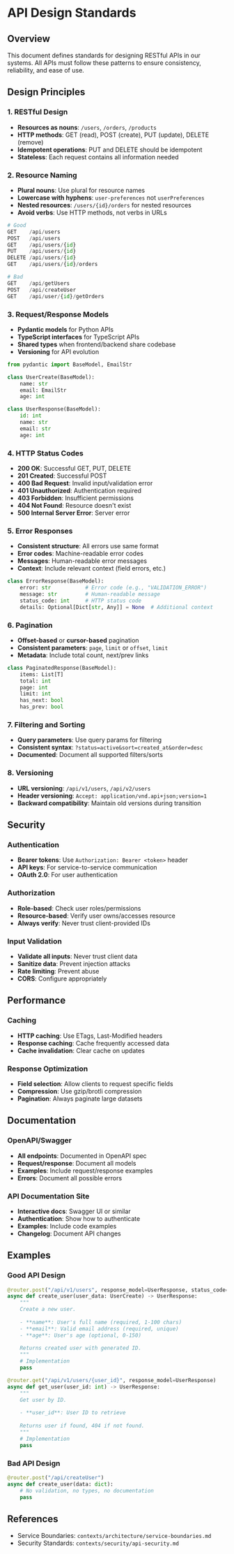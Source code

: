 # API Design Standards

## Overview

This document defines standards for designing RESTful APIs in our systems. All APIs must follow these patterns to ensure consistency, reliability, and ease of use.

## Design Principles

### 1. RESTful Design

- **Resources as nouns**: `/users`, `/orders`, `/products`
- **HTTP methods**: GET (read), POST (create), PUT (update), DELETE (remove)
- **Idempotent operations**: PUT and DELETE should be idempotent
- **Stateless**: Each request contains all information needed

### 2. Resource Naming

- **Plural nouns**: Use plural for resource names
- **Lowercase with hyphens**: `user-preferences` not `userPreferences`
- **Nested resources**: `/users/{id}/orders` for nested resources
- **Avoid verbs**: Use HTTP methods, not verbs in URLs

```python
# Good
GET    /api/users
POST   /api/users
GET    /api/users/{id}
PUT    /api/users/{id}
DELETE /api/users/{id}
GET    /api/users/{id}/orders

# Bad
GET    /api/getUsers
POST   /api/createUser
GET    /api/user/{id}/getOrders
```

### 3. Request/Response Models

- **Pydantic models** for Python APIs
- **TypeScript interfaces** for TypeScript APIs
- **Shared types** when frontend/backend share codebase
- **Versioning** for API evolution

```python
from pydantic import BaseModel, EmailStr

class UserCreate(BaseModel):
    name: str
    email: EmailStr
    age: int

class UserResponse(BaseModel):
    id: int
    name: str
    email: str
    age: int
```

### 4. HTTP Status Codes

- **200 OK**: Successful GET, PUT, DELETE
- **201 Created**: Successful POST
- **400 Bad Request**: Invalid input/validation error
- **401 Unauthorized**: Authentication required
- **403 Forbidden**: Insufficient permissions
- **404 Not Found**: Resource doesn't exist
- **500 Internal Server Error**: Server error

### 5. Error Responses

- **Consistent structure**: All errors use same format
- **Error codes**: Machine-readable error codes
- **Messages**: Human-readable error messages
- **Context**: Include relevant context (field errors, etc.)

```python
class ErrorResponse(BaseModel):
    error: str           # Error code (e.g., "VALIDATION_ERROR")
    message: str         # Human-readable message
    status_code: int     # HTTP status code
    details: Optional[Dict[str, Any]] = None  # Additional context
```

### 6. Pagination

- **Offset-based** or **cursor-based** pagination
- **Consistent parameters**: `page`, `limit` or `offset`, `limit`
- **Metadata**: Include total count, next/prev links

```python
class PaginatedResponse(BaseModel):
    items: List[T]
    total: int
    page: int
    limit: int
    has_next: bool
    has_prev: bool
```

### 7. Filtering and Sorting

- **Query parameters**: Use query params for filtering
- **Consistent syntax**: `?status=active&sort=created_at&order=desc`
- **Documented**: Document all supported filters/sorts

### 8. Versioning

- **URL versioning**: `/api/v1/users`, `/api/v2/users`
- **Header versioning**: `Accept: application/vnd.api+json;version=1`
- **Backward compatibility**: Maintain old versions during transition

## Security

### Authentication

- **Bearer tokens**: Use `Authorization: Bearer <token>` header
- **API keys**: For service-to-service communication
- **OAuth 2.0**: For user authentication

### Authorization

- **Role-based**: Check user roles/permissions
- **Resource-based**: Verify user owns/accesses resource
- **Always verify**: Never trust client-provided IDs

### Input Validation

- **Validate all inputs**: Never trust client data
- **Sanitize data**: Prevent injection attacks
- **Rate limiting**: Prevent abuse
- **CORS**: Configure appropriately

## Performance

### Caching

- **HTTP caching**: Use ETags, Last-Modified headers
- **Response caching**: Cache frequently accessed data
- **Cache invalidation**: Clear cache on updates

### Response Optimization

- **Field selection**: Allow clients to request specific fields
- **Compression**: Use gzip/brotli compression
- **Pagination**: Always paginate large datasets

## Documentation

### OpenAPI/Swagger

- **All endpoints**: Documented in OpenAPI spec
- **Request/response**: Document all models
- **Examples**: Include request/response examples
- **Errors**: Document all possible errors

### API Documentation Site

- **Interactive docs**: Swagger UI or similar
- **Authentication**: Show how to authenticate
- **Examples**: Include code examples
- **Changelog**: Document API changes

## Examples

### Good API Design

```python
@router.post("/api/v1/users", response_model=UserResponse, status_code=201)
async def create_user(user_data: UserCreate) -> UserResponse:
    """
    Create a new user.
    
    - **name**: User's full name (required, 1-100 chars)
    - **email**: Valid email address (required, unique)
    - **age**: User's age (optional, 0-150)
    
    Returns created user with generated ID.
    """
    # Implementation
    pass

@router.get("/api/v1/users/{user_id}", response_model=UserResponse)
async def get_user(user_id: int) -> UserResponse:
    """
    Get user by ID.
    
    - **user_id**: User ID to retrieve
    
    Returns user if found, 404 if not found.
    """
    # Implementation
    pass
```

### Bad API Design

```python
@router.post("/api/createUser")
async def create_user(data: dict):
    # No validation, no types, no documentation
    pass
```

## References

- Service Boundaries: `contexts/architecture/service-boundaries.md`
- Security Standards: `contexts/security/api-security.md`

